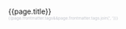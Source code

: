 <div style="display: flex; flex-direction: column">
    <div v-for="page of $site.pages.filter(item => item.path !== '/' && item.title && item.path.split('/')[1] === 'notes')" :key="page.key" style="padding: 20px 0; margin-left: 25%; text-align: left;">
        <router-link :to="page.path">
            {{page.title}}
            <div style="color: #c2c5cd; font-size: .5rem;">{{page.frontmatter.tags&&page.frontmatter.tags.join(',  ')}}</div>
        </router-link>
    </div>
</div>
